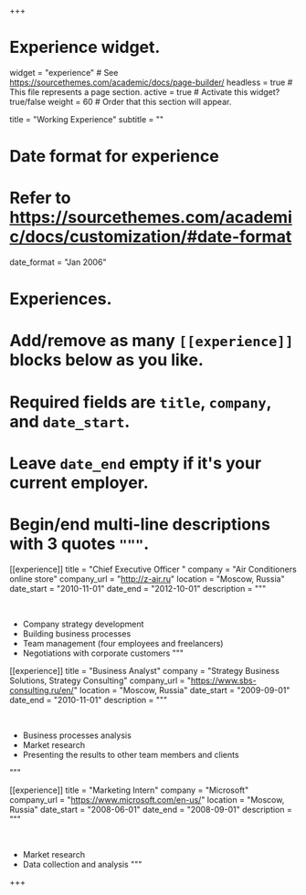 +++
# Experience widget.
widget = "experience"  # See https://sourcethemes.com/academic/docs/page-builder/
headless = true  # This file represents a page section.
active = true  # Activate this widget? true/false
weight = 60  # Order that this section will appear.

title = "Working Experience"
subtitle = ""

# Date format for experience
#   Refer to https://sourcethemes.com/academic/docs/customization/#date-format
date_format = "Jan 2006"

# Experiences.
#   Add/remove as many `[[experience]]` blocks below as you like.
#   Required fields are `title`, `company`, and `date_start`.
#   Leave `date_end` empty if it's your current employer.
#   Begin/end multi-line descriptions with 3 quotes `"""`.
[[experience]]
  title = "Chief Executive Officer "
  company = "Air Conditioners online store"
  company_url = "http://z-air.ru"
  location = "Moscow, Russia"
  date_start = "2010-11-01"
  date_end = "2012-10-01"
  description = """

  &nbsp;
  * Company strategy development
  * Building business processes
  * Team management (four employees and freelancers)
  * Negotiations with corporate customers
  """


[[experience]]
  title = "Business Analyst"
  company = "Strategy Business Solutions, Strategy Consulting"
  company_url = "https://www.sbs-consulting.ru/en/"
  location = "Moscow, Russia"
  date_start = "2009-09-01"
  date_end = "2010-11-01"
  description = """

  &nbsp;
  * Business processes analysis
  * Market research
  * Presenting the results to other team members and clients

  """

[[experience]]
  title = "Marketing Intern"
  company = "Microsoft"
  company_url = "https://www.microsoft.com/en-us/"
  location = "Moscow, Russia"
  date_start = "2008-06-01"
  date_end = "2008-09-01"
  description = """

  &nbsp;
  * Market research
  * Data collection and analysis
  """

+++
